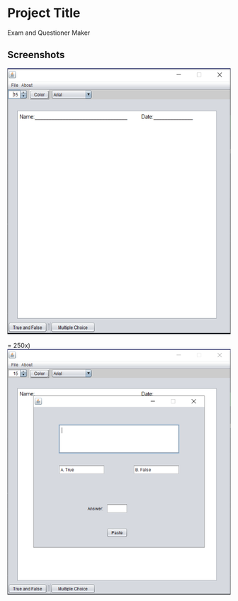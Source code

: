 # Project Title

Exam and Questioner Maker

## Screenshots

<img src="https://github.com/Emmanz23/Java_Codes/blob/49c1b30c3deea8bee4facdd67f5fd9c8f9c38ac8/Exam%20and%20Questioner%20Maker/assets/img/qm1.PNG?raw=true" width="600px" height="600px">

 = 250x)
![App Screenshot](https://github.com/Emmanz23/Java_Codes/blob/2e0085044a98b08a248aa43bf30c803839199953/Exam%20and%20Questioner%20Maker/assets/img/qm2.PNG?raw=true)
